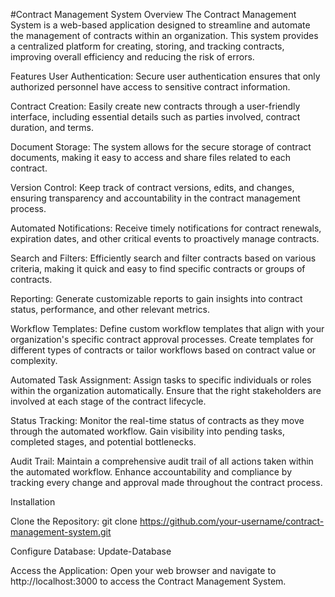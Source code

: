 #Contract Management System
Overview
The Contract Management System is a web-based application designed to streamline and automate the management of contracts within an organization. This system provides a centralized platform for creating, storing, and tracking contracts, improving overall efficiency and reducing the risk of errors.

Features
User Authentication: 
Secure user authentication ensures that only authorized personnel have access to sensitive contract information.

Contract Creation: 
Easily create new contracts through a user-friendly interface, including essential details such as parties involved, contract duration, and terms.

Document Storage: 
The system allows for the secure storage of contract documents, making it easy to access and share files related to each contract.

Version Control: 
Keep track of contract versions, edits, and changes, ensuring transparency and accountability in the contract management process.

Automated Notifications: 
Receive timely notifications for contract renewals, expiration dates, and other critical events to proactively manage contracts.

Search and Filters: 
Efficiently search and filter contracts based on various criteria, making it quick and easy to find specific contracts or groups of contracts.

Reporting: 
Generate customizable reports to gain insights into contract status, performance, and other relevant metrics.

Workflow Templates:
Define custom workflow templates that align with your organization's specific contract approval processes.
Create templates for different types of contracts or tailor workflows based on contract value or complexity.

Automated Task Assignment:
Assign tasks to specific individuals or roles within the organization automatically.
Ensure that the right stakeholders are involved at each stage of the contract lifecycle.

Status Tracking:
Monitor the real-time status of contracts as they move through the automated workflow.
Gain visibility into pending tasks, completed stages, and potential bottlenecks.

Audit Trail:
Maintain a comprehensive audit trail of all actions taken within the automated workflow.
Enhance accountability and compliance by tracking every change and approval made throughout the contract process.

Installation

Clone the Repository:
git clone https://github.com/your-username/contract-management-system.git

Configure Database:
Update-Database

Access the Application:
Open your web browser and navigate to http://localhost:3000 to access the Contract Management System.
